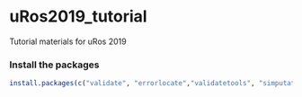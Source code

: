 # uRos2019_tutorial


Tutorial materials for uRos 2019

### Install the packages

```r
install.packages(c("validate", "errorlocate","validatetools", "simputation","magrittr"), dependencies=TRUE)
```



